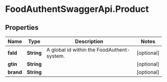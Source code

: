 # FoodAuthentSwaggerApi.Product

## Properties
Name | Type | Description | Notes
------------ | ------------- | ------------- | -------------
**faId** | **String** | A global id within the FoodAuthent-system. | [optional] 
**gtin** | **String** |  | [optional] 
**brand** | **String** |  | [optional] 


